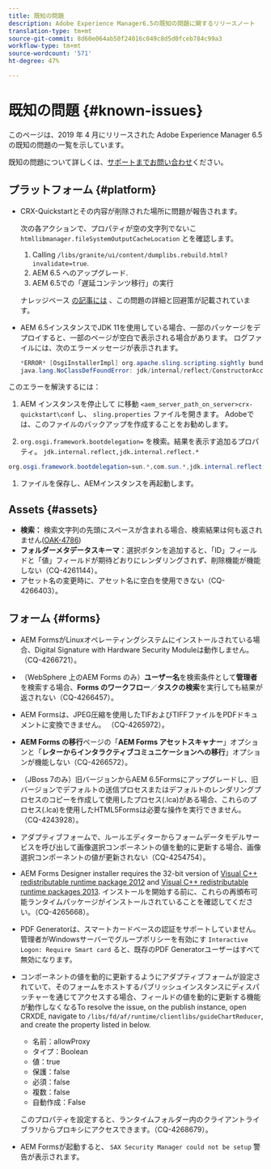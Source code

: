 ```yaml
---
title: 既知の問題
description: Adobe Experience Manager6.5の既知の問題に関するリリースノート
translation-type: tm+mt
source-git-commit: 8d60e064ab50f24016c049c8d5d0fceb784c99a3
workflow-type: tm+mt
source-wordcount: '571'
ht-degree: 47%

---
```



# 既知の問題 {#known-issues}

このページは、2019 年 4 月にリリースされた Adobe Experience Manager 6.5 の既知の問題の一覧を示しています。

既知の問題について詳しくは、[サポートまでお問い合わせ](https://helpx.adobe.com/jp/support/experience-manager.html)ください。

## プラットフォーム {#platform}

* CRX-Quickstartとその内容が削除された場所に問題が報告されます。

   次の各アクションで、プロパティが空の文字列でないこ `htmllibmanager.fileSystemOutputCacheLocation` とを確認します。

   1. Calling `/libs/granite/ui/content/dumplibs.rebuild.html?invalidate=true`.
   2. AEM 6.5 へのアップグレード.
   3. AEM 6.5での「遅延コンテンツ移行」の実行

   ナレッジベース [の記事には](https://helpx.adobe.com/experience-manager/kb/avoid-crx-quickstart-deletion-in-aem-6-5.html) 、この問題の詳細と回避策が記載されています。

* AEM 6.5インスタンスでJDK 11を使用している場合、一部のパッケージをデプロイすると、一部のページが空白で表示される場合があります。 ログファイルには、次のエラーメッセージが表示されます。

   ```java
   *ERROR* [OsgiInstallerImpl] org.apache.sling.scripting.sightly bundle org.apache.sling.scripting.sightly:1.1.2.1_4_0 (558)[org.apache.sling.scripting.sightly.impl.engine.extension.use.JavaUseProvider(3345)] : Error during instantiation of the implementation object (java.lang.NoClassDefFoundError: jdk/internal/reflect/ConstructorAccessorImpl)
   java.lang.NoClassDefFoundError: jdk/internal/reflect/ConstructorAccessorImpl
   ```

このエラーを解決するには：

1. AEM インスタンスを停止して に移動 `<aem_server_path_on_server>crx-quickstart\conf` し、 `sling.properties` ファイルを開きます。 Adobeでは、このファイルのバックアップを作成することをお勧めします。

1. `org.osgi.framework.bootdelegation=` を検索。結果を表示す追加るプロパティ。 `jdk.internal.reflect,jdk.internal.reflect.*`

```java
org.osgi.framework.bootdelegation=sun.*,com.sun.*,jdk.internal.reflect,jdk.internal.reflect.*
```

1. ファイルを保存し、AEMインスタンスを再起動します。

## Assets {#assets}

* **検索：** 検索文字列の先頭にスペースが含まれる場合、検索結果は何も返されません([OAK-4786](https://issues.apache.org/jira/browse/OAK-4786))
* **フォルダーメタデータスキーマ**：選択ボタンを追加すると、「ID」フィールドと「値」フィールドが期待どおりにレンダリングされず、削除機能が機能しない（CQ-4261144）。
* アセット名の変更時に、アセット名に空白を使用できない（CQ-4266403）。

## フォーム {#forms}

* AEM FormsがLinuxオペレーティングシステムにインストールされている場合、Digital Signature with Hardware Security Moduleは動作しません。 （CQ-4266721）。
* （WebSphere 上のAEM Forms のみ）**ユーザー名**&#x200B;を検索条件として&#x200B;**管理者**&#x200B;を検索する場合、**Forms のワークフロー**／**タスクの検索**&#x200B;を実行しても結果が返されない（CQ-4266457）。

* AEM Formsは、JPEG圧縮を使用したTIFおよびTIFFファイルをPDFドキュメントに変換できません。 （CQ-4265972）。
* **AEM Forms の移行**&#x200B;ページの「**AEM Forms アセットスキャナー**」オプションと「**レターからインタラクティブコミュニケーションへの移行**」オプションが機能しない（CQ-4266572）。

* （JBoss 7のみ）旧バージョンからAEM 6.5Formsにアップグレードし、旧バージョンでデフォルトの送信プロセスまたはデフォルトのレンダリングプロセスのコピーを作成して使用したプロセス(.lca)がある場合、これらのプロセス(.lca)を使用したHTML5Formsは必要な操作を実行できません。 （CQ-4243928）。
* アダプティブフォームで、ルールエディターからフォームデータモデルサービスを呼び出して画像選択コンポーネントの値を動的に更新する場合、画像選択コンポーネントの値が更新されない（CQ-4254754）。
* AEM Forms Designer installer requires the 32-bit version of [Visual C++ redistributable runtime package 2012](https://support.microsoft.com/ja-jp/help/2977003/the-latest-supported-visual-c-downloads) and [Visual C++ redistributable runtime packages 2013](https://support.microsoft.com/ja-jp/help/3179560/update-for-visual-c-2013-and-visual-c-redistributable-package). インストールを開始する前に、これらの再頒布可能ランタイムパッケージがインストールされていることを確認してください。（CQ-4265668）。

* PDF Generatorは、スマートカードベースの認証をサポートしていません。  管理者がWindowsサーバーでグループポリシーを有効にす `Interactive Logon: Require Smart card` ると、既存のPDF Generatorユーザーはすべて無効になります。

* コンポーネントの値を動的に更新するようにアダプティブフォームが設定されていて、そのフォームをホストするパブリッシュインスタンスにディスパッチャーを通じてアクセスする場合、フィールドの値を動的に更新する機能が動作しなくなるTo resolve the issue, on the publish instance, open CRXDE, navigate to `/libs/fd/af/runtime/clientlibs/guideChartReducer`, and create the property listed in below.

   * 名前：allowProxy
   * タイプ：Boolean
   * 値：true
   * 保護：false
   * 必須：false
   * 複数：false
   * 自動作成：False

   このプロパティを設定すると、ランタイムフォルダー内のクライアントライブラリからプロキシにアクセスできます。（CQ-4268679）。

* AEM Formsが起動すると、 `SAX Security Manager could not be setup` 警告が表示されます。
